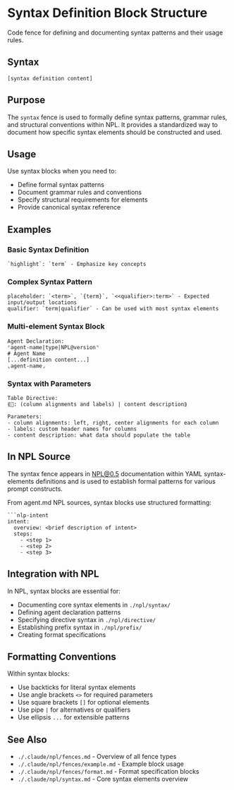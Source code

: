 # Syntax Definition Block Structure
Code fence for defining and documenting syntax patterns and their usage rules.

## Syntax
```syntax
[syntax definition content]
```

## Purpose
The `syntax` fence is used to formally define syntax patterns, grammar rules, and structural conventions within NPL. It provides a standardized way to document how specific syntax elements should be constructed and used.

## Usage
Use syntax blocks when you need to:
- Define formal syntax patterns
- Document grammar rules and conventions
- Specify structural requirements for elements
- Provide canonical syntax reference

## Examples

### Basic Syntax Definition
```syntax
`highlight`: `term` - Emphasize key concepts
```

### Complex Syntax Pattern
```syntax
placeholder: `<term>`, `{term}`, `<<qualifier>:term>` - Expected input/output locations
qualifier: `term|qualifier` - Can be used with most syntax elements
```

### Multi-element Syntax Block
```syntax
Agent Declaration:
⌜agent-name|type|NPL@version⌝
# Agent Name
[...definition content...]
⌞agent-name⌟
```

### Syntax with Parameters
```syntax
Table Directive:
⟪📅: (column alignments and labels) | content description⟫

Parameters:
- column alignments: left, right, center alignments for each column
- labels: custom header names for columns
- content description: what data should populate the table
```

## In NPL Source
The syntax fence appears in NPL@0.5 documentation within YAML syntax-elements definitions and is used to establish formal patterns for various prompt constructs.

From agent.md NPL sources, syntax blocks use structured formatting:
```syntax
```nlp-intent
intent:
  overview: <brief description of intent>
  steps:
    - <step 1>
    - <step 2>
    - <step 3>
```

## Integration with NPL
In NPL, syntax blocks are essential for:
- Documenting core syntax elements in `./npl/syntax/`
- Defining agent declaration patterns
- Specifying directive syntax in `./npl/directive/`
- Establishing prefix syntax in `./npl/prefix/`
- Creating format specifications

## Formatting Conventions
Within syntax blocks:
- Use backticks for literal syntax elements
- Use angle brackets `<>` for required parameters
- Use square brackets `[]` for optional elements
- Use pipe `|` for alternatives or qualifiers
- Use ellipsis `...` for extensible patterns

## See Also
- `./.claude/npl/fences.md` - Overview of all fence types
- `./.claude/npl/fences/example.md` - Example block usage
- `./.claude/npl/fences/format.md` - Format specification blocks
- `./.claude/npl/syntax.md` - Core syntax elements overview